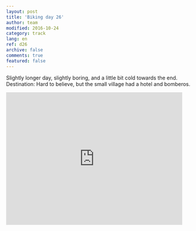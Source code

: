 ```yaml
---   
layout: post 
title: 'Biking day 26'  
author: team 
modified: 2016-10-24
category: track 
lang: en 
ref: d26
archive: false 
comments: true 
featured: false 
--- 
```


 Slightly longer day, slightly boring, and a little bit cold towards the end. Destination: Hard to believe, but the small village had a hotel and bomberos. 

<iframe width='480' height='360' src='http://track-kit.net/maps_s3/?v=embed&track=231934.gpx' frameborder='0' allowfullscreen></iframe>